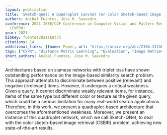 ```yaml
---
layout: publication
title: 'Sketch-qnet: A Quadruplet Convnet For Color Sketch-based Image Retrieval'
authors: Anibal Fuentes, Jose M. Saavedra
conference: 2021 IEEE/CVF Conference on Computer Vision and Pattern Recognition Workshops
  (CVPRW)
year: 2021
bibkey: fuentes2021sketch
citations: 14
additional_links: [{name: Paper, url: 'https://arxiv.org/abs/2104.11130'}]
tags: ["CVPR", "Distance Metric Learning", "Evaluation", "Image Retrieval", "Similarity Search"]
short_authors: Anibal Fuentes, Jose M. Saavedra
---
```

Architectures based on siamese networks with triplet loss have shown
outstanding performance on the image-based similarity search problem. This
approach attempts to discriminate between positive (relevant) and negative
(irrelevant) items. However, it undergoes a critical weakness. Given a query,
it cannot discriminate weakly relevant items, for instance, items of the same
type but different color or texture as the given query, which could be a
serious limitation for many real-world search applications. Therefore, in this
work, we present a quadruplet-based architecture that overcomes the
aforementioned weakness. Moreover, we present an instance of this quadruplet
network, which we call Sketch-QNet, to deal with the color sketch-based image
retrieval (CSBIR) problem, achieving new state-of-the-art results.